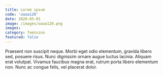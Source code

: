 ```yaml
---
title: Lorem ipsum
code: 'oaaa120'
date: 2020-05-01
image: /images/oaaa120.png
images:
category: feminino
featured: false
---
```


Praesent non suscipit neque. Morbi eget odio elementum, gravida libero sed, posuere risus. Nunc dignissim ornare augue luctus lacinia. Aliquam erat volutpat. Vivamus faucibus magna erat, rutrum porta libero elementum non. Nunc ac congue felis, vel placerat dolor.
